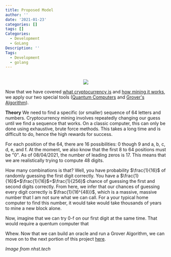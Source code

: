 ```yaml
---
title: Proposed Model
author: ''
date: '2021-01-23'
categories: []
tags: []
Categories:
  - Development
  - GoLang
Description: ''
Tags:
  - Development
  - golang
---
```


<center>
</br>
<img src="https://images-global.nhst.tech/image/QjJSOC9UZ2dQY25EY3RManFqc0grZ1Vja2FvQ1hTU3dlcVZadmlGSm9BMD0=/nhst/binary/358d239815f9af49ca6409c4962e868c">
</center>

Now that we have covered [what cryptocurrency is](https://wucrypto-project.netlify.app/) and [how mining it works](https://wucrypto-project.netlify.app/), we apply our two special tools ([Quantum Computers](https://wucrypto-project.netlify.app/) and [Grover's Algorithm](https://wucrypto-project.netlify.app/)).

**Theory**
We need to find a specific (or smaller) sequence of 64 letters and numbers. Cryptocurrency mining involves  repeatedly changing our guess until we find a sequence that works. On a classic computer, this can only be done using exhaustive, brute force methods. This takes a long time and is difficult to do, hence the high rewards for success.

For each position of the 64, there are 16 possibilities: 0 though 9 and a, b, c, d, e, and f. At the moment, we also know that the first 8 to 64 positions must be "0". As of 08/04/2021, the number of leading zeros is 17. This means that we are realistically trying to compute 48 digits. 

How many combinations is that? Well, you have probability $\frac{1}{16}$ of randomly guessing the first digit correctly. You have a  $\frac{1}{16}$*$\frac{1}{16}$=$\frac{1}{256}$ chance of guessing the first and second digits correctly. From here, we infer that our chances of guessing every digit correctly is $\frac{1}{16^{48}}$, which is a massive, massive number that I am not sure what we can call. For a your typical home computer to find this number, it would take would take thousands of years to mine a new block alone. 

Now, imagine that we can try 0-f on our first digit at the same time. That would require a quentum computer that 

Whew. Now that we can build an oracle and run a Grover Algorithm, we can move on to the next portion of this project [here](https://wucrypto-project.netlify.app/).

*Image from nhst.tech*